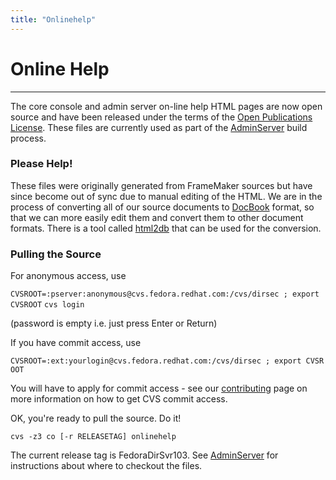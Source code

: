 ```yaml
---
title: "Onlinehelp"
---
```


# Online Help
-------------

The core console and admin server on-line help HTML pages are now open source and have been released under the terms of the [Open Publications License](http://opencontent.org/openpub/). These files are currently used as part of the [AdminServer](../administration/adminserver.html) build process.

### Please Help!

These files were originally generated from FrameMaker sources but have since become out of sync due to manual editing of the HTML. We are in the process of converting all of our source documents to [DocBook](http://www.docbook.org/) format, so that we can more easily edit them and convert them to other document formats. There is a tool called [html2db](http://www.michael-a-fuchs.de/projects/dbdoclet/en/html2db.html) that can be used for the conversion.

### Pulling the Source

For anonymous access, use

`CVSROOT=:pserver:anonymous@cvs.fedora.redhat.com:/cvs/dirsec ; export CVSROOT`
`cvs login`

(password is empty i.e. just press Enter or Return)

If you have commit access, use

`CVSROOT=:ext:yourlogin@cvs.fedora.redhat.com:/cvs/dirsec ; export CVSROOT`

You will have to apply for commit access - see our [contributing](../development/contributing.html) page on more information on how to get CVS commit access.

OK, you're ready to pull the source. Do it!

`cvs -z3 co [-r RELEASETAG] onlinehelp`

The current release tag is FedoraDirSvr103. See [AdminServer](../administration/adminserver.html) for instructions about where to checkout the files.
